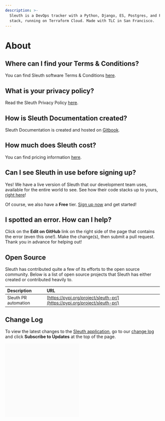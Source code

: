 ```yaml
---
description: >-
  Sleuth is a DevOps tracker with a Python, Django, ES, Postgres, and Fargate
  stack, running on Terraform Cloud. Made with TLC in San Francisco.
---
```


# About

## Where can I find your Terms & Conditions?

You can find Sleuth software Terms & Conditions [here](https://www.sleuth.io/terms). 

## What is your privacy policy?

Read the Sleuth Privacy Policy [here](https://www.sleuth.io/privacy). 

## How is Sleuth Documentation created? 

Sleuth Documentation is created and hosted on [Gitbook](www.gitbook.com). 

## How much does Sleuth cost? 

You can find pricing information [here](https://www.sleuth.io/pricing). 

## Can I see Sleuth in use before signing up? 

Yes! We have a live version of Sleuth that our development team uses, available for the entire world to see. See how their code stacks up to yours, [right here](https://app.sleuth.io/sleuth/sleuth?report_days=14)! 

Of course, we also have a **Free** tier. [Sign up now](https://app.sleuth.io/account/signup/) and get started! 

## I spotted an error. How can I help? 

Click on the **Edit on GitHub** link on the right side of the page that contains the error \(even this one!\). Make the change\(s\), then submit a pull request.  Thank you in advance for helping out!  

## Open Source

Sleuth has contributed quite a few of its efforts to the open source community. Below is a list of open source projects that Sleuth has either created or contributed heavily to. 

| Description | URL |
| :--- | :--- |
| Sleuth PR automation | [https://pypi.org/project/sleuth-pr/](https://pypi.org/project/sleuth-pr/) |

## Change Log

To view the latest changes to the [Sleuth application](https://app.sleuth.io), go to our [change log](https://changelog.sleuth.io/) and click **Subscribe to Updates** at the top of the page. 

![](../.gitbook/assets/sleuth_gif_v1_3.gif)

